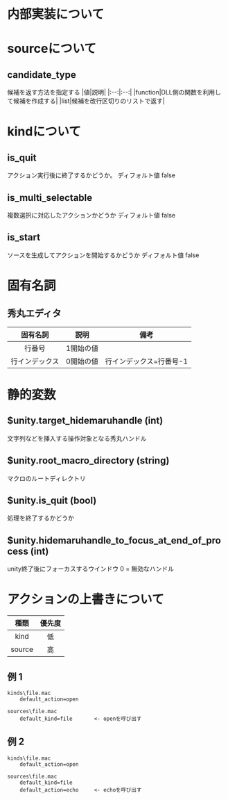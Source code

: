 ﻿# 内部実装について

# sourceについて

## candidate_type

候補を返す方法を指定する
|値|説明|
|:--:|:--:|
|function|DLL側の関数を利用して候補を作成する|
|list|候補を改行区切りのリストで返す|

# kindについて

## is_quit
アクション実行後に終了するかどうか。
ディフォルト値	false

## is_multi_selectable
複数選択に対応したアクションかどうか
ディフォルト値	false

## is_start
ソースを生成してアクションを開始するかどうか
ディフォルト値 false

# 固有名詞
## 秀丸エディタ
|固有名詞|説明|備考|
|:--:|:--:|:--:|
|行番号|1開始の値||
|行インデックス|0開始の値|行インデックス=行番号-1|
 
 	
# 静的変数
## $unity.target_hidemaruhandle (int)
文字列などを挿入する操作対象となる秀丸ハンドル

## $unity.root_macro_directory (string)
マクロのルートディレクトリ

## $unity.is_quit (bool)
処理を終了するかどうか


## $unity.hidemaruhandle_to_focus_at_end_of_process (int)
unity終了後にフォーカスするウインドウ
0 = 無効なハンドル


# アクションの上書きについて

|種類|優先度|
|:--:|:--:|
|kind|低|
|source|高|

## 例 1

	kinds\file.mac
		default_action=open

	sources\file.mac
		default_kind=file		<- openを呼び出す

## 例 2

	kinds\file.mac
		default_action=open

	sources\file.mac
		default_kind=file
		default_action=echo		<- echoを呼び出す


